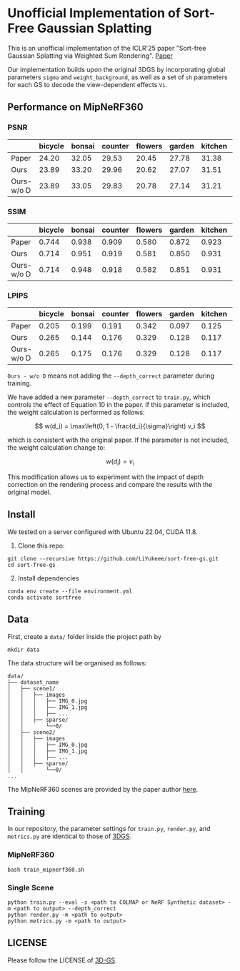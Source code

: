 # Unofficial Implementation of Sort-Free Gaussian Splatting

This is an unofficial implementation of the ICLR'25 paper "Sort-free Gaussian Splatting via Weighted Sum Rendering". [Paper](https://arxiv.org/pdf/2410.18931)

Our implementation builds upon the original 3DGS by incorporating global parameters `sigma` and `weight_background`, as well as a set of `sh` parameters for each GS to decode the view-dependent effects `Vi`.

## Performance on MipNeRF360 

### PSNR

|            | bicycle | bonsai | counter | flowers | garden | kitchen | room  | stump | treehill | AVG   |
| ---------- | ------- | ------ | ------- | ------- | ------ | ------- | ----- | ----- | -------- | ----- |
| Paper      | 24.20   | 32.05  | 29.53   | 20.45   | 27.78  | 31.38   | 31.93 | 25.39 | 22.01    | 27.19 |
| Ours       | 23.89   | 33.20  | 29.96   | 20.62   | 27.07  | 31.51   | 32.35 | 24.79 | 21.49    | 27.21 |
| Ours-w/o D | 23.89   | 33.05  | 29.83   | 20.78   | 27.14  | 31.21   | 31.65 | 24.90 | 21.61    | 27.12 |

### SSIM

|            | bicycle | bonsai | counter | flowers | garden | kitchen | room  | stump | treehill | AVG   |
| ---------- | ------- | ------ | ------- | ------- | ------ | ------- | ----- | ----- | -------- | ----- |
| Paper      | 0.744   | 0.938  | 0.909   | 0.580   | 0.872  | 0.923   | 0.925 | 0.728 | 0.614    | 0.804 |
| Ours       | 0.714   | 0.951  | 0.919   | 0.581   | 0.850  | 0.931   | 0.930 | 0.708 | 0.620    | 0.800 |
| Ours-w/o D | 0.714   | 0.948  | 0.918   |	0.582 	| 0.851  |0.931    | 0.929 |0.713  | 0.622    | 0.801 |

### LPIPS

|            | bicycle | bonsai | counter | flowers | garden | kitchen | room  | stump | treehill | AVG   |
| ---------- | ------- | ------ | ------- | ------- | ------ | ------- | ----- | ----- | -------- | ----- |
| Paper      | 0.205   | 0.199  | 0.191   | 0.342   | 0.097  | 0.125   | 0.197 | 0.235 | 0.311    | 0.211 |
| Ours       | 0.265   | 0.144  | 0.176   | 0.329   | 0.128  | 0.117   | 0.190 | 0.275 | 0.347    | 0.219 |
| Ours-w/o D | 0.265   | 0.175  | 0.176   | 0.329   | 0.128  | 0.117   | 0.190 | 0.272 | 0.344    | 0.222 |


`Ours - w/o D` means not adding the `--depth_correct` parameter during training.

We have added a new parameter `--depth_correct` to `train.py`, which controls the effect of Equation 10 in the paper. If this parameter is included, the weight calculation is performed as follows:

$$
w(d_i) = \max\left(0, 1 - \frac{d_i}{\sigma}\right) v_i
$$

which is consistent with the original paper. If the parameter is not included, the weight calculation change to:

$$
w(d_i) = v_i
$$

This modification allows us to experiment with the impact of depth correction on the rendering process and compare the results with the original model.

## Install

We tested on a server configured with Ubuntu 22.04, CUDA 11.8. 

1. Clone this repo:

```
git clone --recursive https://github.com/LiYukeee/sort-free-gs.git 
cd sort-free-gs
```

2. Install dependencies

```
conda env create --file environment.yml
conda activate sortfree
```

## Data

First, create a ``data/`` folder inside the project path by

```
mkdir data
```

The data structure will be organised as follows:

```
data/
├── dataset_name
│   ├── scene1/
│   │   ├── images
│   │   │   ├── IMG_0.jpg
│   │   │   ├── IMG_1.jpg
│   │   │   ├── ...
│   │   ├── sparse/
│   │       └──0/
│   ├── scene2/
│   │   ├── images
│   │   │   ├── IMG_0.jpg
│   │   │   ├── IMG_1.jpg
│   │   │   ├── ...
│   │   ├── sparse/
│   │       └──0/
...
```

The MipNeRF360 scenes are provided by the paper author [here](https://jonbarron.info/mipnerf360/).

## Training

In our repository, the parameter settings for `train.py`, `render.py`, and `metrics.py` are identical to those of [3DGS](https://github.com/graphdeco-inria/gaussian-splatting). 

### MipNeRF360

```shell
bash train_mipnerf360.sh
```

### Single Scene

```shell
python train.py --eval -s <path to COLMAP or NeRF Synthetic dataset> -m <path to output> --depth_correct
python render.py -m <path to output>
python metrics.py -m <path to output>
```

## LICENSE

Please follow the LICENSE of [3D-GS](https://github.com/graphdeco-inria/gaussian-splatting).
